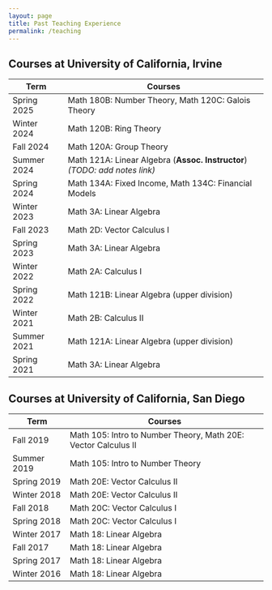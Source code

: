 ```yaml
---
layout: page
title: Past Teaching Experience
permalink: /teaching
---
```

## Courses at University of California, Irvine

| Term         | Courses                                                                    |
|--------------|----------------------------------------------------------------------------|
| Spring 2025  | Math 180B: Number Theory, Math 120C: Galois Theory                         |
| Winter 2024  | Math 120B: Ring Theory                                                     |
| Fall 2024    | Math 120A: Group Theory                                                    |
| Summer 2024  | Math 121A: Linear Algebra (**Assoc. Instructor**) *(TODO: add notes link)* |
| Spring 2024  | Math 134A: Fixed Income, Math 134C: Financial Models                       |
| Winter 2023  | Math 3A: Linear Algebra                                                    |
| Fall 2023    | Math 2D: Vector Calculus I                                                 |
| Spring 2023  | Math 3A: Linear Algebra                                                    |
| Winter 2022  | Math 2A: Calculus I                                                        |
| Spring 2022  | Math 121B: Linear Algebra (upper division)                                 |
| Winter 2021  | Math 2B: Calculus II                                                       |
| Summer 2021  | Math 121A: Linear Algebra (upper division)                                 |
| Spring 2021  | Math 3A: Linear Algebra                                                    |

## Courses at University of California, San Diego

| Term        | Courses                                                                 |
|-------------|-------------------------------------------------------------------------|
| Fall 2019   | Math 105: Intro to Number Theory, Math 20E: Vector Calculus II          |
| Summer 2019 | Math 105: Intro to Number Theory                                        |
| Spring 2019 | Math 20E: Vector Calculus II                                            |
| Winter 2018 | Math 20E: Vector Calculus II                                            |
| Fall 2018   | Math 20C: Vector Calculus I                                             |
| Spring 2018 | Math 20C: Vector Calculus I                                             |
| Winter 2017 | Math 18: Linear Algebra                                                 |
| Fall 2017   | Math 18: Linear Algebra                                                 |
| Spring 2017 | Math 18: Linear Algebra                                                 |
| Winter 2016 | Math 18: Linear Algebra                                                 |


